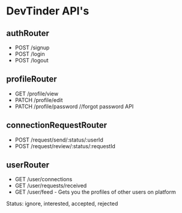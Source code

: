 # DevTinder API's

## authRouter
- POST /signup
- POST /login
- POST /logout


## profileRouter
- GET /profile/view
- PATCH /profile/edit
- PATCH /profile/password   //forgot password API

## connectionRequestRouter
- POST /request/send/:status/:userId
- POST /request/review/:status/:requestId

## userRouter
- GET /user/connections
- GET /user/requests/received
- GET /user/feed - Gets you the profiles of other users on platform



Status: ignore, interested, accepted, rejected
